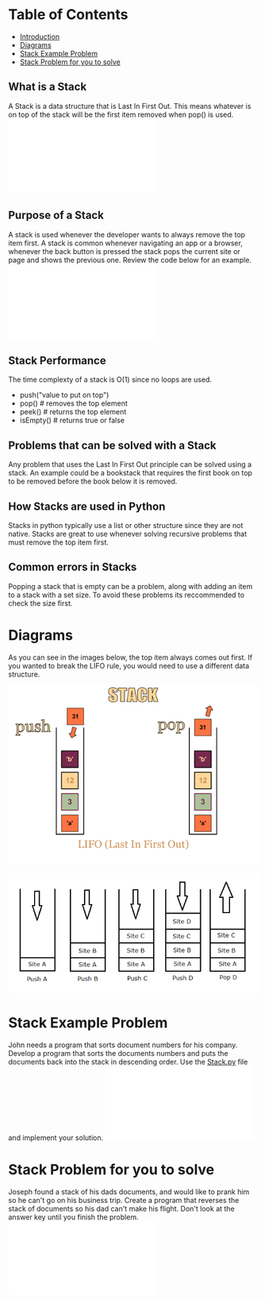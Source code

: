 # Table of Contents
- [Introduction](#Introduction)
- [Diagrams](#Diagrams)
- [Stack Example Problem](#Stack-Example-Problem)
- [Stack Problem for you to solve](#Stack-Problem-for-you-to-solve)

## What is a Stack
A Stack is a data structure that is Last In First Out. This means whatever is on top of the stack will be the first item removed when pop() is used. ![Code example of a stack](Stack.py)

## Purpose of a Stack

A stack is used whenever the developer wants to always remove the top item first. A stack is common whenever navigating an app or a browser, whenever the back button is pressed the stack pops the current site or page and shows the previous one. Review the code below for an example.
![Code example](stackIntro.py)

## Stack Performance
The time complexty of a stack is O(1) since no loops are used.
- push("value to put on top")
- pop() # removes the top element
- peek() # returns the top element
- isEmpty() # returns true or false

## Problems that can be solved with a Stack
Any problem that uses the Last In First Out principle can be solved using a stack. An example could be a bookstack that requires the first book on top to be removed before the book below it is removed.

## How Stacks are used in Python
Stacks in python typically use a list or other structure since they are not native. Stacks are great to use whenever solving recursive problems that must remove the top item first.

## Common errors in Stacks
Popping a stack that is empty can be a problem, along with adding an item to a stack with a set size. To avoid these problems its reccommended to check the size first.


# Diagrams

As you can see in the images below, the top item always comes out first. If you wanted to break the LIFO rule, you would need to use a different data structure.

![Stack push and pop(https://i.stack.imgur.com/jLlQz.png)](stack.png)

![additional stack example(https://i.stack.imgur.com/bOga5.png)](stack2.png)

# Stack Example Problem
John needs a program that sorts document numbers for his company. Develop a program that sorts the documents numbers and puts the documents back into the stack in descending order.
 Use the [Stack.py](Stack.py) file and implement your solution. ![Code Solution](stackProblem.py)


# Stack Problem for you to solve
Joseph found a stack of his dads documents, and would like to prank him so he can't go on his business trip. Create a program that reverses the stack of documents so his dad can't make his flight. Don't look at the answer key until you finish the problem.  ![Code Solution](stackExample.py)
